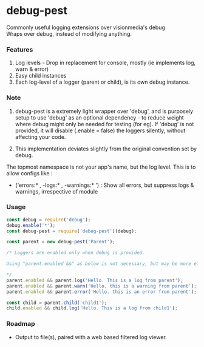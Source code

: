# debug-pest

Commonly useful logging extensions over visionmedia's debug
<br>Wraps over debug, instead of modifying anything.

### Features
1. Log levels - Drop in replacement for console, mostly (ie implements log, warn & error)
2. Easy child instances
3. Each log-level of a logger (parent or child), is its own debug instance.

### Note
1. debug-pest is a extremely light wrapper over 'debug', and is purposely setup to use 'debug' as an optional dependency - to reduce weight where debug might only be needed for testing (for eg). If 'debug' is not provided, it will disable (.enable = false) the loggers silently, without affecting your code.

2. This implementation deviates slightly from the original convention set by debug.

The topmost namespace is not your app's name, but the log level. This is to allow configs like : <br>
- ('errors:* , -logs:* , -warnings:* ') : Show all errors, but suppress logs & warnings, irrespective of module

### Usage

```javascript
const debug = require('debug');
debug.enable('*');
const debug-pest = require('debug-pest')(debug);

const parent = new debug-pest('Parent');

/* Loggers are enabled only when debug is provided.

Using "parent.enabled &&" as below is not necessary, but may be more efficient  when the loggers are disabled, than simply calling .log(), .warn(), .error() as is - because it avoids those function calls entirely.

*/
parent.enabled && parent.log('Hello. This is a log from parent');
parent.enabled && parent.warn('Hello. this is a warning from parent');
parent.enabled && parent.error('Hello. this is an error from parent');

const child = parent.child('child1');
child.enabled && child.log('Hello. This is a log from child1');
```

### Roadmap
- Output to file(s), paired with a web based filtered log viewer.
